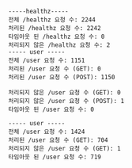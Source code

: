 
    -----healthz-----
    전체 /healthz 요청 수: 2244
    처리된 /healthz 요청 수: 2242
    타임아웃 된 /healthz 요청 수: 0
    처리되지 않은 /healthz 요청 수: 2
    ----- user -----
    전체 /user 요청 수: 1151
    처리된 /user 요청 수 (GET): 0
    처리된 /user 요청 수 (POST): 1150
    
    처리되지 않은 /user 요청 수 (GET): 0
    처리되지 않은 /user 요청 수 (POST): 1
    타임아웃 된 /user 요청 수: 0
    
```
----- user -----
전체 /user 요청 수: 1424
처리된 /user 요청 수 (GET): 704
처리되지 않은 /user 요청 수 (GET): 1
타임아웃 된 /user 요청 수: 719
```
